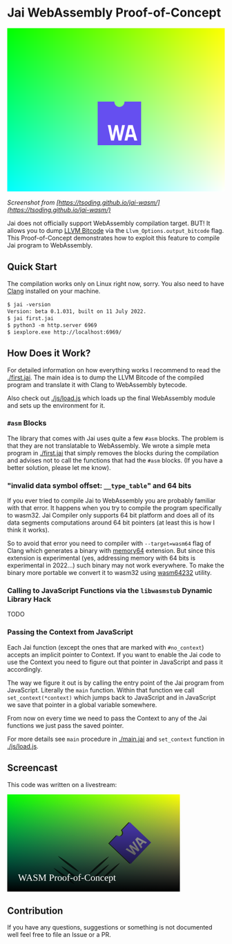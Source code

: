 # Jai WebAssembly Proof-of-Concept

[![thumbnail](./img/thumbnail.png)](https://tsoding.github.io/jai-wasm/)

*Screenshot from [https://tsoding.github.io/jai-wasm/](https://tsoding.github.io/jai-wasm/)*

Jai does not officially support WebAssembly compilation target. BUT! It allows you to dump [LLVM Bitcode](https://llvm.org/docs/BitCodeFormat.html) via the `Llvm_Options.output_bitcode` flag. This Proof-of-Concept demonstrates how to exploit this feature to compile Jai program to WebAssembly.

## Quick Start

The compilation works only on Linux right now, sorry. You also need to have [Clang](https://clang.llvm.org/) installed on your machine.

```console
$ jai -version
Version: beta 0.1.031, built on 11 July 2022.
$ jai first.jai
$ python3 -m http.server 6969
$ iexplore.exe http://localhost:6969/
```

## How Does it Work?

For detailed information on how everything works I recommend to read the [./first.jai](./first.jai). The main idea is to dump the LLVM Bitcode of the compiled program and translate it with Clang to WebAssembly bytecode.

Also check out [./js/load.js](./js/load.js) which loads up the final WebAssembly module and sets up the environment for it.

### `#asm` Blocks

The library that comes with Jai uses quite a few `#asm` blocks. The problem is that they are not translatable to WebAssembly. We wrote a simple meta program in [./first.jai](./first.jai) that simply removes the blocks during the compilation and advises not to call the functions that had the `#asm` blocks. (If you have a better solution, please let me know).

### "invalid data symbol offset: `__type_table`" and 64 bits

If you ever tried to compile Jai to WebAssembly you are probably familiar with that error. It happens when you try to compile the program specifically to wasm32. Jai Compiler only supports 64 bit platform and does all of its data segments computations around 64 bit pointers (at least this is how I think it works).

So to avoid that error you need to compiler with `--target=wasm64` flag of Clang which generates a binary with [memory64](https://github.com/WebAssembly/memory64) extension. But since this extension is experimental (yes, addressing memory with 64 bits is experimental in 2022...) such binary may not work everywhere. To make the binary more portable we convert it to wasm32 using [wasm64232](https://github.com/tsoding/wabt-wasm64232) utility.

### Calling to JavaScript Functions via the `libwasmstub` Dynamic Library Hack

TODO

### Passing the Context from JavaScript

Each Jai function (except the ones that are marked with `#no_context`) accepts an implicit pointer to Context. If you want to enable the Jai code to use the Context you need to figure out that pointer in JavaScript and pass it accordingly.

The way we figure it out is by calling the entry point of the Jai program from JavaScript. Literally the `main` function. Within that function we call `set_context(*context)` which jumps back to JavaScript and in JavaScript we save that pointer in a global variable somewhere.

From now on every time we need to pass the Context to any of the Jai functions we just pass the saved pointer.

For more details see `main` procedure in [./main.jai](./main.jai) and `set_context` function in [./js/load.js](./js/load.js).

## Screencast

This code was written on a livestream:

[![thumbnail](./thumbnails/thumbnail.png)](https://www.youtube.com/watch?v=8_5L8yVHcII)

## Contribution

If you have any questions, suggestions or something is not documented well feel free to file an Issue or a PR.
